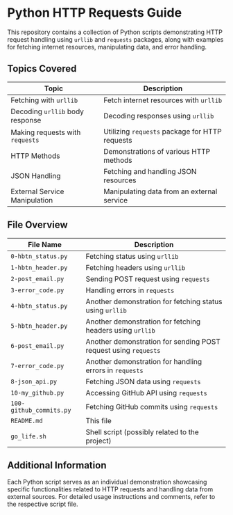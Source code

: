 # Python HTTP Requests Guide

This repository contains a collection of Python scripts demonstrating HTTP request handling using `urllib` and `requests` packages, along with examples for fetching internet resources, manipulating data, and error handling.

## Topics Covered

| Topic                                 | Description                                      |
|---------------------------------------|--------------------------------------------------|
| Fetching with `urllib`                | Fetch internet resources with `urllib`            |
| Decoding `urllib` body response       | Decoding responses using `urllib`                 |
| Making requests with `requests`       | Utilizing `requests` package for HTTP requests   |
| HTTP Methods                          | Demonstrations of various HTTP methods            |
| JSON Handling                         | Fetching and handling JSON resources              |
| External Service Manipulation         | Manipulating data from an external service        |

## File Overview

| File Name                     | Description                                                   |
|-------------------------------|---------------------------------------------------------------|
| `0-hbtn_status.py`            | Fetching status using `urllib`                                |
| `1-hbtn_header.py`            | Fetching headers using `urllib`                               |
| `2-post_email.py`             | Sending POST request using `requests`                         |
| `3-error_code.py`             | Handling errors in `requests`                                 |
| `4-hbtn_status.py`            | Another demonstration for fetching status using `urllib`      |
| `5-hbtn_header.py`            | Another demonstration for fetching headers using `urllib`     |
| `6-post_email.py`             | Another demonstration for sending POST request using `requests`|
| `7-error_code.py`             | Another demonstration for handling errors in `requests`        |
| `8-json_api.py`               | Fetching JSON data using `requests`                           |
| `10-my_github.py`             | Accessing GitHub API using `requests`                         |
| `100-github_commits.py`       | Fetching GitHub commits using `requests`                      |
| `README.md`                   | This file                                                     |
| `go_life.sh`                  | Shell script (possibly related to the project)                |

## Additional Information

Each Python script serves as an individual demonstration showcasing specific functionalities related to HTTP requests and handling data from external sources. For detailed usage instructions and comments, refer to the respective script file.

